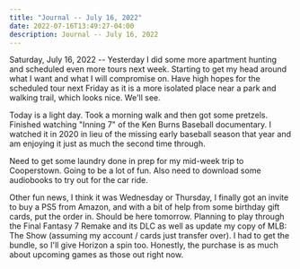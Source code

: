 ```yaml
---
title: "Journal -- July 16, 2022"
date: 2022-07-16T13:49:27-04:00
description: Journal -- July 16, 2022
---
```


Saturday, July 16, 2022 -- Yesterday I did some more apartment hunting and scheduled even more tours next week. Starting to get my head around what I want and what I will compromise on. Have high hopes for the scheduled tour next Friday as it is a more isolated place near a park and walking trail, which looks nice. We'll see.

Today is a light day. Took a morning walk and then got some pretzels. Finished watching "Inning 7" of the Ken Burns Baseball documentary. I watched it in 2020 in lieu of the missing early baseball season that year and am enjoying it just as much the second time through.

Need to get some laundry done in prep for my mid-week trip to Cooperstown. Going to be a lot of fun. Also need to download some audiobooks to try out for the car ride.

Other fun news, I think it was Wednesday or Thursday, I finally got an invite to buy a PS5 from Amazon, and with a bit of help from some birthday gift cards, put the order in. Should be here tomorrow. Planning to play through the Final Fantasy 7 Remake and its DLC as well as update my copy of MLB: The Show (assuming my account / cards just transfer over). I had to get the bundle, so I'll give Horizon a spin too. Honestly, the purchase is as much about upcoming games as those out right now.
